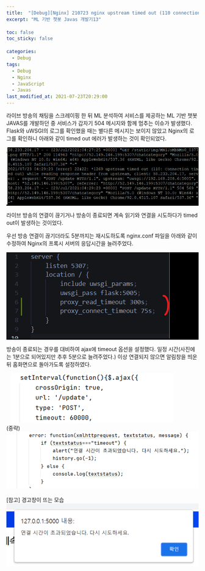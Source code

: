 ```yaml
---
title:  "[Debug][Nginx] 210723 nginx upstream timed out (110 connection timed out)"
excerpt: "ML 기반 챗봇 Javas 개발기13"

toc: false
toc_sticky: false

categories:
  - Debug
tags:
  - Debug
  - Nginx
  - JavaScript
  - Javas
last_modified_at: 2021-07-23T20:29:00
---
```


라이브 방송의 채팅을 스크레이핑 한 뒤 ML 분석하여 서비스를 제공하는 ML 기반 챗봇 JAVAS를 개발하던 중 서비스가 갑자기 504 메시지와 함께 멈추는 이슈가 발생했다. Flask와 uWSGI의 로그를 확인했을 때는 별다른 메시지는 보이지 않았고 Nginx의 로그를 확인하니 아래와 같이 timed out 에러가 발생하는 것이 확인되었다.

<p style="background-color:black;"><img src="/assets/images/21092201.png" /></p>

라이브 방송의 연결이 끊기거나 방송이 종료되면 계속 읽기와 연결을 시도하다가 timed out이 발생하는 것이었다.

우선 방송 연결이 끊기더라도 5분까지는 재시도하도록 nginx.conf 파일을 아래와 같이 수정하여 Nginx의 프록시 서버의 응답시간을 늘려주었다.
<p style="background-color:black;"><img src="/assets/images/21092202.png" /></p>

방송이 종료되는 경우를 대비하여 ajax에 timeout 옵션을 설정했다. 일정 시간(사진에는 1분으로 되어있지만 추후 5분으로 늘려주었다.) 이상 연결되지 않으면 알림창을 띄운 뒤 홈화면으로 돌아가도록 설정하였다.

&nbsp;&nbsp;&nbsp;<img src="/assets/images/21092203.png" /><br>
(중략)<br>
<img src="/assets/images/21092204.png" /><br>
<br>
[참고] 경고창이 뜨는 모습<br>
<img src="/assets/images/21092205.png" />
